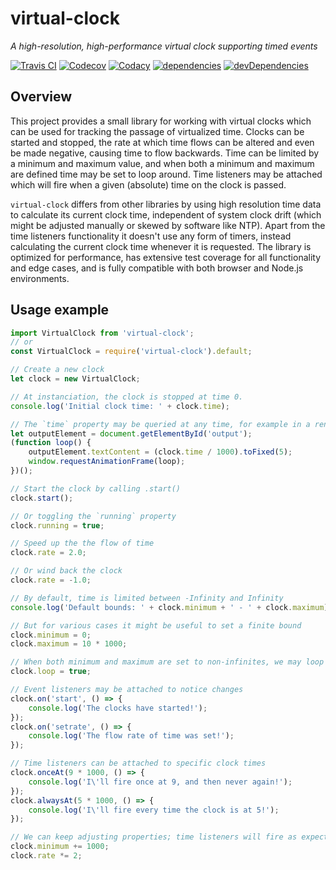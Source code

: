 # virtual-clock
*A high-resolution, high-performance virtual clock supporting timed events*

[![Travis CI](https://travis-ci.org/DvdGiessen/virtual-clock.svg?branch=master)](https://travis-ci.org/DvdGiessen/virtual-clock)
[![Codecov](https://codecov.io/gh/DvdGiessen/virtual-clock/branch/master/graph/badge.svg)](https://codecov.io/gh/DvdGiessen/virtual-clock)
[![Codacy](https://api.codacy.com/project/badge/Grade/bae573f4dab14b01af199ad21c810318)](https://www.codacy.com/app/github_94/virtual-clock)
[![dependencies](https://david-dm.org/DvdGiessen/virtual-clock/status.svg)](https://david-dm.org/DvdGiessen/virtual-clock)
[![devDependencies](https://david-dm.org/DvdGiessen/virtual-clock/dev-status.svg)](https://david-dm.org/DvdGiessen/virtual-clock?type=dev)

## Overview
This project provides a small library for working with virtual clocks which can
be used for tracking the passage of virtualized time. Clocks can be started and
stopped, the rate at which time flows can be altered and even be made negative,
causing time to flow backwards. Time can be limited by a minimum and maximum 
value, and when both a minimum and maximum are defined time may be set to loop
around. Time listeners may be attached which will fire when a given (absolute)
time on the clock is passed.

`virtual-clock` differs from other libraries by using high resolution time data
to calculate its current clock time, independent of system clock drift (which
might be adjusted manually or skewed by software like NTP). Apart from the time
listeners functionality it doesn't use any form of timers, instead calculating
the current clock time whenever it is requested. The library is optimized for
performance, has extensive test coverage for all functionality and edge cases,
and is fully compatible with both browser and Node.js environments.


## Usage example
```js
import VirtualClock from 'virtual-clock';
// or
const VirtualClock = require('virtual-clock').default;

// Create a new clock
let clock = new VirtualClock;

// At instanciation, the clock is stopped at time 0.
console.log('Initial clock time: ' + clock.time);

// The `time` property may be queried at any time, for example in a render loop
let outputElement = document.getElementById('output');
(function loop() {
    outputElement.textContent = (clock.time / 1000).toFixed(5);
    window.requestAnimationFrame(loop);
})();

// Start the clock by calling .start()
clock.start();

// Or toggling the `running` property
clock.running = true;

// Speed up the the flow of time
clock.rate = 2.0;

// Or wind back the clock
clock.rate = -1.0;

// By default, time is limited between -Infinity and Infinity
console.log('Default bounds: ' + clock.minimum + ' - ' + clock.maximum);

// But for various cases it might be useful to set a finite bound
clock.minimum = 0;
clock.maximum = 10 * 1000;

// When both minimum and maximum are set to non-infinites, we may loop time
clock.loop = true;

// Event listeners may be attached to notice changes
clock.on('start', () => {
    console.log('The clocks have started!');
});
clock.on('setrate', () => {
    console.log('The flow rate of time was set!');
});

// Time listeners can be attached to specific clock times
clock.onceAt(9 * 1000, () => {
    console.log('I\'ll fire once at 9, and then never again!');
});
clock.alwaysAt(5 * 1000, () => {
    console.log('I\'ll fire every time the clock is at 5!');
});

// We can keep adjusting properties; time listeners will fire as expected
clock.minimum += 1000;
clock.rate *= 2;
```
